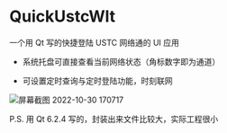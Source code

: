 # QuickUstcWlt
一个用 Qt 写的快捷登陆 USTC 网络通的 UI 应用

* 系统托盘可直接查看当前网络状态（角标数字即为通道）

* 可设置定时查询与定时登陆功能，时刻联网

![屏幕截图 2022-10-30 170717](https://user-images.githubusercontent.com/44578389/198871020-1f0a45c5-a999-4ebf-9e1d-a9d4345549eb.png)

P.S. 用 Qt 6.2.4 写的，封装出来文件比较大，实际工程很小
